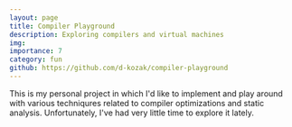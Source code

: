 ```yaml
---
layout: page
title: Compiler Playground
description: Exploring compilers and virtual machines
img:
importance: 7
category: fun
github: https://github.com/d-kozak/compiler-playground
---
```


This is my personal project in which I'd like to implement and play around with various techniqures related to compiler optimizations and static analysis. Unfortunately, I've had very little time to explore it lately.